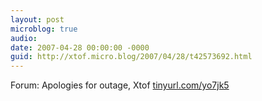```yaml
---
layout: post
microblog: true
audio: 
date: 2007-04-28 00:00:00 -0000
guid: http://xtof.micro.blog/2007/04/28/t42573692.html
---
```

Forum: Apologies for outage, Xtof [tinyurl.com/yo7jk5](http://tinyurl.com/yo7jk5)
